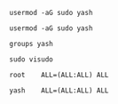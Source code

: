 ```
usermod -aG sudo yash
```

```
usermod -aG sudo yash
```

```
groups yash
```


```
sudo visudo
```


```
root    ALL=(ALL:ALL) ALL
```

```
yash    ALL=(ALL:ALL) ALL
```
